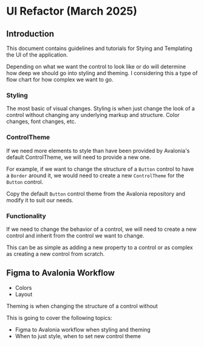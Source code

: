 # UI Refactor (March 2025)

## Introduction

This document contains guidelines and tutorials for Stying and Templating the UI of the application.

Depending on what we want the control to look like or do will determine how deep we should go into styling and theming. I considering this a type of flow chart for how complex we want to go.

### Styling

The most basic of visual changes. Styling is when just change the look of a control without changing any underlying markup and structure. Color changes, font changes, etc.


### ControlTheme

If we need more elements to style than have been provided by Avalonia's default ControlTheme, we will need to provide a new one. 

For example, if we want to change the structure of a `Button` control to have a `Border` around it, we would need to create a new `ControlTheme` for the `Button` control.

Copy the default `Button` control theme from the Avalonia repository and modify it to suit our needs.

### Functionality

If we need to change the behavior of a control, we will need to create a new control and inherit from the control we want to change.

This can be as simple as adding a new property to a control or as complex as creating a new control from scratch.

## Figma to Avalonia Workflow

- Colors
- Layout

Theming is when changing the structure of a control without 

This is going to cover the following topics:
- Figma to Avalonia workflow when styling and theming 
- When to just style, when to set new control theme

